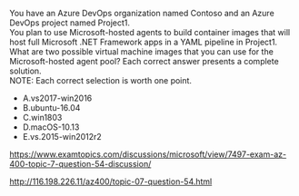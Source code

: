 You have an Azure DevOps organization named Contoso and an Azure DevOps project named Project1.<br/>You plan to use Microsoft-hosted agents to build container images that will host full Microsoft .NET Framework apps in a YAML pipeline in Project1.<br/>What are two possible virtual machine images that you can use for the Microsoft-hosted agent pool? Each correct answer presents a complete solution.<br/>NOTE: Each correct selection is worth one point.<br/><ul><li class="multi-choice-item"><span class="multi-choice-letter" data-choice-letter="A">A.</span>vs2017-win2016</li><li class="multi-choice-item correct-hidden"><span class="multi-choice-letter" data-choice-letter="B">B.</span>ubuntu-16.04</li><li class="multi-choice-item correct-hidden"><span class="multi-choice-letter" data-choice-letter="C">C.</span>win1803</li><li class="multi-choice-item"><span class="multi-choice-letter" data-choice-letter="D">D.</span>macOS-10.13</li><li class="multi-choice-item"><span class="multi-choice-letter" data-choice-letter="E">E.</span>vs.2015-win2012r2</li></ul><p><a href="https://www.examtopics.com/discussions/microsoft/view/7497-exam-az-400-topic-7-question-54-discussion/">https://www.examtopics.com/discussions/microsoft/view/7497-exam-az-400-topic-7-question-54-discussion/</a></p><p><a href="http://116.198.226.11/az400/topic-07-question-54.html">http://116.198.226.11/az400/topic-07-question-54.html</a></p><script src="https://giscus.app/client.js"                    data-repo="azsamples/az204"                    data-repo-id="R_kgDOMRXzDQ"                    data-category="General"                    data-category-id="DIC_kwDOMRXzDc4Cgi27"                    data-mapping="pathname"                    data-strict="0"                    data-reactions-enabled="0"                    data-emit-metadata="0"                    data-input-position="bottom"                    data-theme="preferred_color_scheme"                    data-lang="en"                    crossorigin="anonymous"                    async>                    </script>
